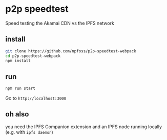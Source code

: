 # p2p speedtest

Speed testing the Akamai CDN vs the IPFS network

## install

```bash
git clone https://github.com/npfoss/p2p-speedtest-webpack
cd p2p-speedtest-webpack
npm install
```

## run

```bash
npm run start
```

Go to `http://localhost:3000`

## oh also

you need the IPFS Companion extension and an IPFS node running locally (e.g. with `ipfs daemon`)
